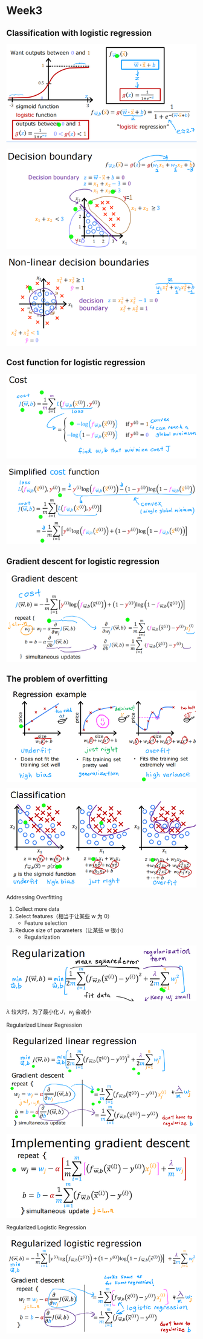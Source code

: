 # Week3
## Classification with logistic regression

![](assets/week3/week3-1.png)

![](assets/week3/week3-2.png)

![](assets/week3/week3-3.png)

## Cost function for logistic regression

![](assets/week3/week3-4.png)

![](assets/week3/week3-5.png)

## Gradient descent for logistic regression

![](assets/week3/week3-6.png)

## The problem of overfitting

![](assets/week3/week3-7.png)

![](assets/week3/week3-8.png)

Addressing Overfitting
1. Collect more data
2. Select features（相当于让某些 w 为 0）
	- Feature selection
3. Reduce size of parameters（让某些 w 很小）
	- Regularization

![](assets/week3/week3-9.png)

$\lambda$ 较大时，为了最小化 $J$，$w_j$ 会减小

Regularized Linear Regression

![](assets/week3/week3-10.png)

![](assets/week3/week3-11.png)

Regularized Logistic Regression

![](assets/week3/week3-12.png)
